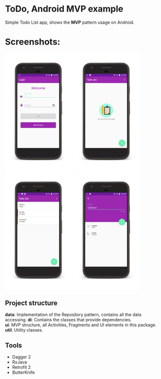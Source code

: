 ToDo, Android MVP example
==========

Simple Todo List app, shows the **MVP** pattern usage on Android.

# Screenshots:
<p float="left">
<img src="screenshots/1-login.png" width="220"/>
<img src="screenshots/2-home_empty.png" width="220"/>
<img src="screenshots/3-home_tasks.png" width="220"/>
<img src="screenshots/4-add_edit_task.png" width="220"/>

</p>



## Project structure

**data**: Implementation of the Repository pattern, contains all the data accessing.
**di**: Contains the classes that provide dependencies.         
**ui**: MVP structure, all Activities, Fragments and UI elements in this package.          
**util**: Utility classes.

## Tools
* Dagger 2
* RxJava
* Retrofit 2
* ButterKnife
